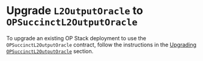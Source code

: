 # Upgrade `L2OutputOracle` to `OPSuccinctL2OutputOracle`

To upgrade an existing OP Stack deployment to use the `OPSuccinctL2OutputOracle` contract, follow the instructions in the [Upgrading `OPSuccinctL2OutputOracle`](../advanced/l2-output-oracle.md#upgrading-opsuccinctl2outputoracle) section.
